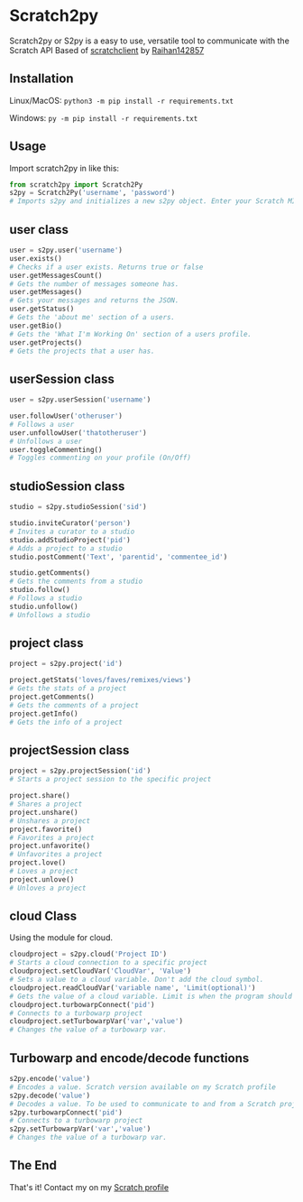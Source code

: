 # Scratch2py

Scratch2py or S2py is a easy to use, versatile tool to communicate with the Scratch API
Based of [scratchclient](https://github.com/CubeyTheCube/scratchclient) by [Raihan142857](https://scratch.mit.edu/users/Raihan142857/)

## Installation

Linux/MacOS: `python3 -m pip install -r requirements.txt`

Windows: `py -m pip install -r requirements.txt`

## Usage

Import scratch2py in like this:

```python
from scratch2py import Scratch2Py
s2py = Scratch2Py('username', 'password')
# Imports s2py and initializes a new s2py object. Enter your Scratch MIT credentials to create a connection with the API.
```

## user class

```python
user = s2py.user('username')
user.exists()
# Checks if a user exists. Returns true or false
user.getMessagesCount()
# Gets the number of messages someone has.
user.getMessages()
# Gets your messages and returns the JSON.
user.getStatus()
# Gets the 'about me' section of a users.
user.getBio()
# Gets the 'What I'm Working On' section of a users profile.
user.getProjects()
# Gets the projects that a user has.
```

## userSession class

```python
user = s2py.userSession('username')

user.followUser('otheruser')
# Follows a user
user.unfollowUser('thatotheruser')
# Unfollows a user
user.toggleCommenting()
# Toggles commenting on your profile (On/Off)
```

## studioSession class

```python
studio = s2py.studioSession('sid')

studio.inviteCurator('person')
# Invites a curator to a studio
studio.addStudioProject('pid')
# Adds a project to a studio
studio.postComment('Text', 'parentid', 'commentee_id')

studio.getComments()
# Gets the comments from a studio
studio.follow()
# Follows a studio
studio.unfollow()
# Unfollows a studio
```

## project class

```python
project = s2py.project('id')

project.getStats('loves/faves/remixes/views')
# Gets the stats of a project
project.getComments()
# Gets the comments of a project
project.getInfo()
# Gets the info of a project
```

## projectSession class

```python
project = s2py.projectSession('id')
# Starts a project session to the specific project

project.share()
# Shares a project
project.unshare()
# Unshares a project
project.favorite()
# Favorites a project
project.unfavorite()
# Unfavorites a project
project.love()
# Loves a project
project.unlove()
# Unloves a project
```

## cloud Class

Using the module for cloud.

```python
cloudproject = s2py.cloud('Project ID')
# Starts a cloud connection to a specific project
cloudproject.setCloudVar('CloudVar', 'Value')
# Sets a value to a cloud variable. Don't add the cloud symbol.
cloudproject.readCloudVar('variable name', 'Limit(optional)')
# Gets the value of a cloud variable. Limit is when the program should stop looking for the value. Limit is 1000 by default.
cloudproject.turbowarpConnect('pid')
# Connects to a turbowarp project
cloudproject.setTurbowarpVar('var','value')
# Changes the value of a turbowarp var.
```

## Turbowarp and encode/decode functions

```python
s2py.encode('value')
# Encodes a value. Scratch version available on my Scratch profile
s2py.decode('value')
# Decodes a value. To be used to communicate to and from a Scratch project.
s2py.turbowarpConnect('pid')
# Connects to a turbowarp project
s2py.setTurbowarpVar('var','value')
# Changes the value of a turbowarp var.
```

## The End

That's it!
Contact my on my [Scratch profile](https://scratch.mit.edu/users/TheCloudDev/#comments)
